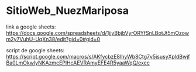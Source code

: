 # SitioWeb_NuezMariposa
 link a google sheets: https://docs.google.com/spreadsheets/d/1jjvBbjbVyrORYfSnLBotJt5mOzowm2y7VuhU-UqXn38/edit?gid=0#gid=0


 script de google sheets: https://script.google.com/macros/s/AKfycbzE8lhyWb8Ctg7v5jsusyXpldBwjfBa0LmOkwlyNKAzmcEPlHcAEVRAmyEFE4R5yaaWqQ/exec